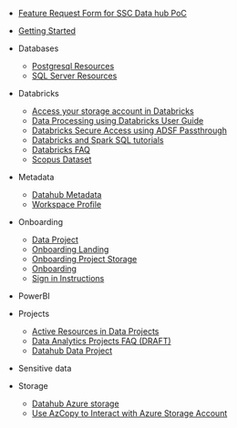 - [Feature Request Form for SSC Data hub PoC](/UserGuide/Feature-Request-Form-for-SSC-DataHub-PoC.md)
- [Getting Started](/UserGuide/Getting-Started-SSC.md)

- Databases
  - [Postgresql Resources](/UserGuide/Databases/Postgresql-Resources.md)
  - [SQL Server Resources](/UserGuide/Databases/SQL-Server-Resources.md)

- Databricks
  - [Access your storage account in Databricks](/UserGuide/Databricks/Access-your-storage-account-in-Databricks.md)
  - [Data Processing using Databricks User Guide](/UserGuide/Databricks/Data-Processing-using-Databricks---User-Guide.md)
  - [Databricks Secure Access using ADSF Passthrough](/UserGuide/Databricks/Databricks---Secure-Access-using-ADSF-Passthrough.md)
  - [Databricks and Spark SQL tutorials](/UserGuide/Databricks/Databricks-and-Spark-SQL-tutorials.md)
  - [Databricks FAQ](/UserGuide/Databricks/Databricks-FAQ.md)
  - [Scopus Dataset](/UserGuide/Databricks/Scopus-Dataset.md)

- Metadata
  - [Datahub Metadata](/UserGuide/Metadata/Datahub-Metadata.md)
  - [Workspace Profile](/UserGuide/Metadata/Workspace_Profile.md)

- Onboarding

  - [Data Project](/UserGuide/Onboarding/Data-Project.md)
  - [Onboarding Landing](/UserGuide/Onboarding/Onboarding---Landing.md)
  - [Onboarding Project Storage](/UserGuide/Onboarding/Onboarding---Project-Storage.md)
  - [Onboarding](/UserGuide/Onboarding/Onboarding.md)
  - [Sign in Instructions](/UserGuide/Onboarding/Sign-in-Instructions.md)

- PowerBI

- Projects
  - [Active Resources in Data Projects](/UserGuide/Projects/Active-Resources-in-Data-Projects.md)
  - [Data Analytics Projects FAQ (DRAFT)](/UserGuide/Projects/Data-Analytics-Projects---FAQ-(DRAFT).md)
  - [Datahub Data Project](/UserGuide/Projects/Datahub-Data-Project.md)

- Sensitive data
- Storage
  - [Datahub Azure storage](/UserGuide/Storage/Datahub-AzureStorage.md)
  - [Use AzCopy to Interact with Azure Storage Account](/UserGuide/Storage/Use-AzCopy-to-Interact-with-Azure-Storage-Account.md)